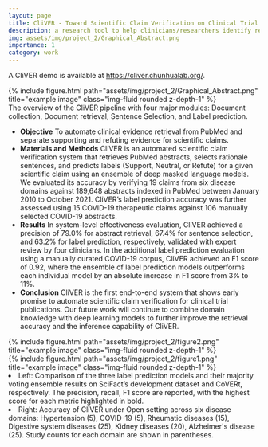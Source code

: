 ```yaml
---
layout: page
title: CliVER - Toward Scientific Claim Verification on Clinical Trial Publications
description: a research tool to help clinicians/researchers identify relevant evidence in clinical trial studies and assess whether a clinical trial study provides evidence supporting or refuting a clinical claim
img: assets/img/project_2/Graphical_Abstract.png
importance: 1
category: work
---
```


A CliVER demo is available at https://cliver.chunhualab.org/.

<div class="row">
    <div class="col-sm mt-3 mt-md-0">
        {% include figure.html path="assets/img/project_2/Graphical_Abstract.png" title="example image" class="img-fluid rounded z-depth-1" %}
    </div>
</div>
<div class="caption">
    The overview of the CliVER pipeline with four major modules: Document collection, Document retrieval, Sentence Selection, and Label prediction.
</div>

- **Objective** To automate clinical evidence retrieval from PubMed and separate supporting and refuting evidence for scientific claims. 
- **Materials and Methods** CliVER is an automated scientific claim verification system that retrieves PubMed abstracts, selects rationale sentences, and predicts labels (Support, Neutral, or Refute) for a given scientific claim using an ensemble of deep masked language models. We evaluated its accuracy by verifying 19 claims from six disease domains against 189,648 abstracts indexed in PubMed between January 2010 to October 2021. CliVER’s label prediction accuracy was further assessed using 15 COVID-19 therapeutic claims against 106 manually selected COVID-19 abstracts.
- **Results** In system-level effectiveness evaluation, CliVER achieved a precision of 79.0% for abstract retrieval, 67.4% for sentence selection, and 63.2% for label prediction, respectively, validated with expert review by four clinicians. In the additional label prediction evaluation using a manually curated COVID-19 corpus, CliVER achieved an F1 score of 0.92, where the ensemble of label prediction models outperforms each individual model by an absolute increase in F1 score from 3% to 11%. 
- **Conclusion** CliVER is the first end-to-end system that shows early promise to automate scientific claim verification for clinical trial publications. Our future work will continue to combine domain knowledge with deep learning models to further improve the retrieval accuracy and the inference capability of CliVER.


<div class="row justify-content-sm-center">
    <div class="col-sm-6 mt-3 mt-md-0">
        {% include figure.html path="assets/img/project_2/figure2.png" title="example image" class="img-fluid rounded z-depth-1" %}
    </div>
    <div class="col-sm-6 mt-3 mt-md-0">
        {% include figure.html path="assets/img/project_2/figure1.png" title="example image" class="img-fluid rounded z-depth-1" %}
    </div>
</div>
<div class="caption">
    <li>Left: Comparison of the three label prediction models and their majority voting ensemble results on SciFact’s development dataset and CoVERt, respectively. The precision, recall, F1 score are reported, with the highest score for each metric highlighted in bold.</li>
    <li>Right: Accuracy of CliVER under Open setting across six disease domains: Hypertension (5), COVID-19 (5), Rheumatic diseases (15), Digestive system diseases (25), Kidney diseases (20), Alzheimer's disease (25). Study counts for each domain are shown in parentheses.</li>
</div>



